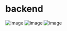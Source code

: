 # backend
![image](https://github.com/farnounef/backend/assets/127986586/261068f1-c16a-4aee-bf4f-eb2cd64527e5)
![image](https://github.com/farnounef/backend/assets/127986586/c50027a0-c8e2-4b10-957f-aa99d1f363a1)
![image](https://github.com/farnounef/backend/assets/127986586/f6ce6fb1-eb43-4b09-b890-2029ac700129)
